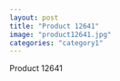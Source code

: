 ```yaml
---
layout: post
title: "Product 12641"
image: "product12641.jpg"
categories: "category1"
---
```

Product 12641

